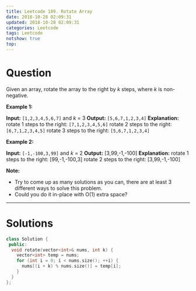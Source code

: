 ```yaml
---
title: Leetcode 189. Rotate Array
date: 2018-10-28 02:09:31
updated: 2018-10-28 02:09:31
categories: Leetcode
tags: Leetcode
notshow: true
top:
---
```


# Question

Given an array, rotate the array to the right by  _k_  steps, where _k_ is non-negative.

**Example 1:**

**Input:** `[1,2,3,4,5,6,7]` and _k_ = 3
**Output:** `[5,6,7,1,2,3,4]`
**Explanation:**
rotate 1 steps to the right: `[7,1,2,3,4,5,6]`
rotate 2 steps to the right: `[6,7,1,2,3,4,5]` rotate 3 steps to the right: `[5,6,7,1,2,3,4]`

**Example 2:**

**Input:** `[-1,-100,3,99]` and _k_ = 2
**Output:** [3,99,-1,-100]
**Explanation:**
rotate 1 steps to the right: [99,-1,-100,3]
rotate 2 steps to the right: [3,99,-1,-100]

**Note:**

- Try to come up as many solutions as you can, there are at least 3 different ways to solve this problem.
- Could you do it in-place with O(1) extra space?

<!-- more -->

-----------

# Solutions
<!-- TODO:Try some other ways to solute this question. -->

```cpp
class Solution {
 public:
  void rotate(vector<int>& nums, int k) {
    vector<int> temp = nums;
    for (int i = 0; i < nums.size(); ++i) {
      nums[(i + k) % nums.size()] = temp[i];
    }
  }
};
```